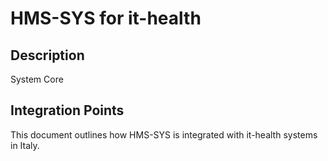 # HMS-SYS for it-health

## Description

System Core

## Integration Points

This document outlines how HMS-SYS is integrated with it-health systems in Italy.

